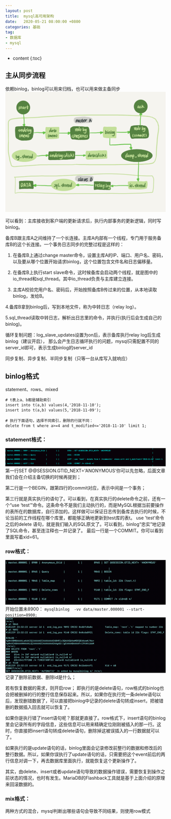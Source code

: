 ```yaml
---
layout: post
title:  mysql高可用架构
date:   2020-05-21 08:00:00 +0800
categories: 基础
tag: 
- 数据库
- mysql
---
```


* content
{:toc}

## 主从同步流程
依赖binlog，binlog可以用来归档，也可以用来做主备同步
![](/styles/images/basic/mysql/mysql-master-slave.png)

可以看到：主库接收到客户端的更新请求后，执行内部事务的更新逻辑，同时写binlog。

备库B跟主库A之间维持了一个长连接。主库A内部有一个线程，专门用于服务备库B的这个长连接。一个事务日志同步的完整过程是这样的：

1. 在备库B上通过change master命令，设置主库A的IP、端口、用户名、密码，以及要从哪个位置开始请求binlog，这个位置包含文件名和日志偏移量。

2. 在备库B上执行start slave命令，这时候备库会启动两个线程，就是图中的io_thread和sql_thread。其中io_thread负责与主库建立连接。

3. 主库A校验完用户名、密码后，开始按照备库B传过来的位置，从本地读取binlog，发给B。

4.备库B拿到binlog后，写到本地文件，称为中转日志（relay log）。

5.sql_thread读取中转日志，解析出日志里的命令，并执行(执行后会生成自己的binlog)。

循环复制问题：log_slave_updates设置为on后，表示备库执行relay log后生成binlog（建议开启），
那么会产生日志循环执行的问题，mysql只需配置不同的server_id即可，表示生成binlog的server_id

同步复制、异步复制、半同步复制（只等一台从库写入就响应）

## binlog格式
statement、rows、mixed
```mysql
# t表上a、b都是辅助索引
insert into t(a,b) values(4,'2018-11-10');
insert into t(a,b) values(5,'2018-11-09');

# 执行下面语句，选择不同索引，删除的行就不同：
delete from t where a>=4 and t_modified<='2018-11-10' limit 1;
```
### statement格式：

![](/styles/images/basic/mysql/binlog-statement.png)
第一行SET @@SESSION.GTID_NEXT='ANONYMOUS’你可以先忽略，后面文章我们会在介绍主备切换的时候再提到；

第二行是一个BEGIN，跟第四行的commit对应，表示中间是一个事务；

第三行就是真实执行的语句了。可以看到，在真实执行的delete命令之前，还有一个“use ‘test’”命令。这条命令不是我们主动执行的，而是MySQL根据当前要操作的表所在的数据库，自行添加的。这样做可以保证日志传到备库去执行的时候，不论当前的工作线程在哪个库里，都能够正确地更新到test库的表t。
use 'test’命令之后的delete 语句，就是我们输入的SQL原文了。可以看到，binlog“忠实”地记录了SQL命令，甚至连注释也一并记录了。
最后一行是一个COMMIT。你可以看到里面写着xid=61。

### row格式：
![](/styles/images/basic/mysql/binlog-row.png)
开始位置未8900：
`mysqlbinlog  -vv data/master.000001 --start-position=8900;`
![](/styles/images/basic/mysql/binlog-row2.png)
记录了删除前数据、删除id是什么；

若有恢复数据的需求，则开启row；
即执行的是delete语句，row格式的binlog也会把被删掉的行的整行信息保存起来。所以，如果你在执行完一条delete语句以后，发现删错数据了，可以直接把binlog中记录的delete语句转成insert，把被错删的数据插入回去就可以恢复了。

如果你是执行错了insert语句呢？那就更直接了。row格式下，insert语句的binlog里会记录所有的字段信息，这些信息可以用来精确定位刚刚被插入的那一行。这时，你直接把insert语句转成delete语句，删除掉这被误插入的一行数据就可以了。

如果执行的是update语句的话，binlog里面会记录修改前整行的数据和修改后的整行数据。所以，如果你误执行了update语句的话，只需要把这个event前后的两行信息对调一下，再去数据库里面执行，就能恢复这个更新操作了。

其实，由delete、insert或者update语句导致的数据操作错误，需要恢复到操作之前状态的情况，也时有发生。MariaDB的Flashback工具就是基于上面介绍的原理来回滚数据的。

### mix格式：
两种方式的混合，mysql判断出哪些语句会导致不同结果，则使用row模式
